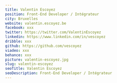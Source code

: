 ```yaml
---
title: Valentin Escoyez
position: Front-End Developer / Intégrateur
city: Bruxelles
website: valentin.escoyez.be
facebook: xxx
twitter: https://twitter.com/ValentinEscoyez
linkedin: https://www.linkedin.com/in/vescoyez
dribble: xxx
github: https://github.com/vescoyez
viadeo: xxx
behance: xxx
picture: valentin-escoyez.jpg
slug: valentin-escoyez
seoTitle: Valentin Escoyez
seoDescription: Front-End Developer / Intégrateur
---
```

